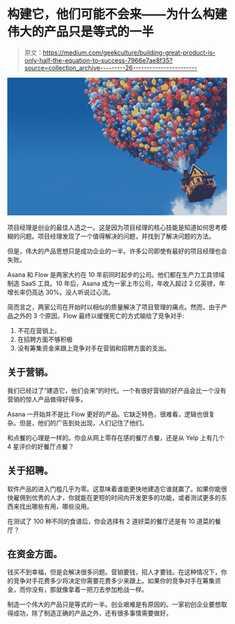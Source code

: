 # 构建它，他们可能不会来——为什么构建伟大的产品只是等式的一半

> 原文：<https://medium.com/geekculture/building-great-product-is-only-half-the-equation-to-success-7966e7ae8f35?source=collection_archive---------26----------------------->

![](img/1dfb941f0970da7e5acd6a4ea3345d95.png)

项目经理是创业的最佳人选之一。这是因为项目经理的核心技能是知道如何思考模糊的问题。项目经理发现了一个值得解决的问题，并找到了解决问题的方法。

但是，伟大的产品思想只是成功企业的一半。许多公司即使有最好的项目经理也会失败。

Asana 和 Flow 是两家大约在 10 年前同时起步的公司。他们都在生产力工具领域制造 SaaS 工具。10 年后，Asana 成为一家上市公司，年收入超过 2 亿英镑，年增长率仍高达 30%。没人听说过心流。

简而言之，两家公司在开始时以相似的质量解决了项目管理的痛点。然而，由于产品之外的 3 个原因，Flow 最终以缓慢死亡的方式输给了竞争对手:

1.  不花在营销上，
2.  在招聘方面不够积极
3.  没有筹集资金来跟上竞争对手在营销和招聘方面的支出。

## 关于营销。

我们已经过了“建造它，他们会来”的时代。一个有很好营销的好产品会比一个没有营销的惊人产品做得好得多。

Asana 一开始并不是比 Flow 更好的产品。它缺乏特色，很难看，逻辑也很复杂。但是，他们的广告到处出现，人们记住了他们。

和点餐的心理是一样的。你会从网上零存在感的餐厅点餐，还是从 Yelp 上有几个 4 星评价的好餐厅点餐？

## 关于招聘。

软件产品的进入门槛几乎为零。这意味着谁能更快地建造它谁就赢了。如果你能很快雇佣到优秀的人才，你就能在更短的时间内开发更多的功能，或者测试更多的东西来找出哪些有用，哪些没用。

在测试了 100 种不同的食谱后，你会选择有 2 道好菜的餐厅还是有 10 道菜的餐厅？

## 在资金方面。

钱买不到幸福，但是会解决很多问题。营销要钱，招人才要钱。在这种情况下，你的竞争对手花费多少将决定你需要花费多少来跟上。如果你的竞争对手在筹集资金，而你没有，那就像拿着一把刀去参加枪战一样。

制造一个伟大的产品只是等式的一半。创业艰难是有原因的。一家初创企业要想取得成功，除了制造正确的产品之外，还有很多事情需要做好。